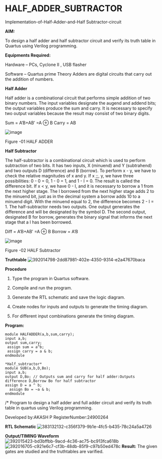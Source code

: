 # HALF_ADDER_SUBTRACTOR

Implementation-of-Half-Adder-and-Half Subtractor-circuit

**AIM:**

To design a half adder and half subtractor circuit and verify its truth table in Quartus using Verilog programming.

**Equipments Required:**

Hardware – PCs, Cyclone II , USB flasher 

Software – Quartus prime Theory Adders are digital circuits that carry out the addition of numbers.

**Half Adder**

Half adder is a combinational circuit that performs simple addition of two binary numbers. The input variables designate the augend and addend bits; the output variables produce the sum and carry. It is necessary to specify two output variables because the result may consist of two binary digits.

Sum = A’B+AB’ =A ⊕ B Carry = AB

![image](https://github.com/naavaneetha/HALF_ADDER_SUBTRACTOR/assets/154305477/bd4a0b2c-cdbc-4184-ab08-81578f121e1f)

Figure -01 HALF ADDER

**Half Subtractor**

The half-subtractor is a combinational circuit which is used to perform subtraction of two bits. It has two inputs, X (minuend) and Y (subtrahend) and two outputs D (difference) and B (borrow). To perform x - y, we have to check the relative magnitudes of x and y. If x ;;, y, we have three possibilities: 0 - 0 = 0, 1 - 0 = 1, and 1 - I = 0. The result is called the difference bit. If x < y, we have 0 - I, and it is necessary to borrow a 1 from the next higher stage. The I borrowed from the next higher stage adds 2 to the minuend bit, just as in the decimal system a borrow adds 10 to a minuend digit. With the minuend equal to 2, the difference becomes 2 - I = 1. The half-subtractor needs two outputs. One output generates the difference and will be designated by the symbol D. The second output, designated B for borrow, generates the binary signal that informs the next stage that a I has been borrowed. 

Diff = A’B+AB’ =A ⊕ B
Borrow = A’B

 ![image](https://github.com/naavaneetha/HALF_ADDER_SUBTRACTOR/assets/154305477/d76b099c-513f-4e7c-843a-e2fd028a531a)

Figure -02 HALF Subtractor

**Truthtable**
![392014798-2dd87981-402e-4350-9314-e2a47670baca](https://github.com/user-attachments/assets/fba79603-cd23-49e4-8e9b-b69f7819851d)

**Procedure**

1.	Type the program in Quartus software.

2.	Compile and run the program.

3.	Generate the RTL schematic and save the logic diagram.

4.	Create nodes for inputs and outputs to generate the timing diagram.

5.	For different input combinations generate the timing diagram.


**Program:**
```*Half_adder*
module HALFADDER(a,b,sum,carry);
input a,b;
output sum,carry; 
 assign sum = a^b;
 assign carry = a & b;
endmodule

*Half_subtractor*
module SUB(a,b,D,Bo);
input a,b;
output D,Bo; // Outputs sum and carry for half adder:Outputs difference D,Borrow Bo for half subtractor
assign D = a ^ b;
  assign Bo = ~a & b;
endmodule
```
/* Program to design a half adder and full adder circuit and verify its truth table in quartus using Verilog programming.

Developed by:AKASH P RegisterNumber:24900264

**RTL Schematic**
![383132132-c356f379-9b1e-4fc5-b435-78c24a5a4726](https://github.com/user-attachments/assets/464e2427-a05f-4d72-9513-325eae9b6002)

**Output/TIMING Waveform**
![392015423-bd3bffbb-9acd-4c36-ac75-bc913fca618b](https://github.com/user-attachments/assets/1d46510f-a24c-42de-8346-b7eacf29dd3a)
![392016705-c921e6c7-cf3b-48db-85f9-c97b50ed478c](https://github.com/user-attachments/assets/1dbb68c6-62ba-49f7-9096-8f59a04ea8ff)
**Result:**
The given gates are studied and the truthtables are varified.

